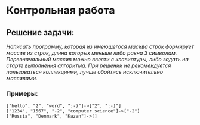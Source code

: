 # Контрольная работа
## Решение задачи:
_Написать программу, которая из имеющегося масива строк формирует массив из строк, длина которых меньше либо равна 3 символам. Первоначальный массив можно ввести с клавиатуры, либо задать на старте выполнения алгоритма. При решении не рекомендуется пользоваться коллекциями, лучше обойтись исключительно массивами._

### __Примеры:__

    ["hello", "2", "word", ":-)"]->["2", ":-)"]
    ["1234", "1567", "-2", "computer science"]->["-2"]
    ["Russia", "Denmark", "Kazan"]->[]


